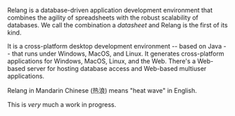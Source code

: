 Relang is a database-driven application development environment that combines the agility of spreadsheets with the robust scalability of databases. We call the combination a _datasheet_ and Relang is the first of its kind.

It is a cross-platform desktop development environment -- based on Java -- that runs under Windows, MacOS, and Linux. It generates cross-platform applications for Windows, MacOS, Linux, and the Web. There's a Web-based server for hosting database access and Web-based multiuser applications.

Relang in Mandarin Chinese (热浪) means "heat wave" in English.

This is _very_ much a work in progress.
